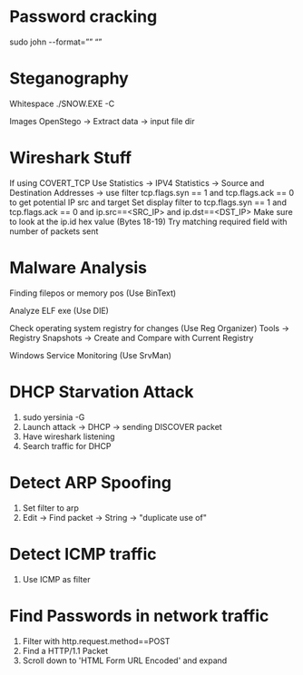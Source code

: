 # Password cracking

sudo john --format=”<NAME>” “<FILENAME>”

# Steganography
Whitespace
./SNOW.EXE -C <Filedir>

Images
OpenStego -> Extract data -> input file dir

# Wireshark Stuff
If using COVERT_TCP
Use Statistics -> IPV4 Statistics -> Source and Destination Addresses -> use filter tcp.flags.syn == 1 and tcp.flags.ack == 0 to get potential IP src and target
Set display filter to tcp.flags.syn == 1 and tcp.flags.ack == 0 and ip.src==<SRC_IP> and ip.dst==<DST_IP>
Make sure to look at the ip.id hex value (Bytes 18-19)
Try matching required field with number of packets sent

# Malware Analysis
Finding filepos or memory pos (Use BinText)

Analyze ELF exe (Use DIE)

Check operating system registry for changes (Use Reg Organizer)
Tools -> Registry Snapshots -> Create and Compare with Current Registry

Windows Service Monitoring (Use SrvMan)

# DHCP Starvation Attack
1. sudo yersinia -G
2. Launch attack -> DHCP -> sending DISCOVER packet
3. Have wireshark listening
4. Search traffic for DHCP

# Detect ARP Spoofing
1. Set filter to arp
2. Edit -> Find packet -> String -> "duplicate use of"

# Detect ICMP traffic
1. Use ICMP as filter

# Find Passwords in network traffic
1. Filter with http.request.method==POST
2. Find a HTTP/1.1 Packet
3. Scroll down to 'HTML Form URL Encoded' and expand